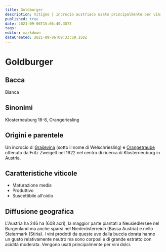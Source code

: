 ```yaml
---
title: Goldburger
description: Vitigno | Incrocio austriaco usato principalmente per vini dolci
published: true
date: 2021-09-06T15:06:40.357Z
tags: 
editor: markdown
dateCreated: 2021-09-06T09:33:59.150Z
---
```


# Goldburger

## Bacca
Bianca

## Sinonimi
Klosterneuburg 16-8, Orangeriesling


## Origini e parentele
Un incrocio di [Graševina](/vitigni/bacca-bianca/grasevina) (sotto il nome di Welschriesling) e [Orangetraube](/vitigni/bacca-bianca-orangetraube) ottenuto da Fritz Zweigelt nel 1922 nel centro di ricerca di Klosterneuburg in Austria.

## Caratteristiche viticole

- Maturazione media
- Produttivo
- Suscettibile all'oidio

## Diffusione geografica

L'Austria ha 246 ha (608 acri), la maggior parte piantati a Neusiedlersee nel Burgenland ma anche sparsi nel Niederösterreich (Bassa Austria) e nello Steiermark (Stiria). I vini prodotti da queste uve dalla buccia dorata hanno un gusto relativamente neutro ma sono corposi e di grande estratto con acidità moderata. Vengono usati principalmente per vini dolci.